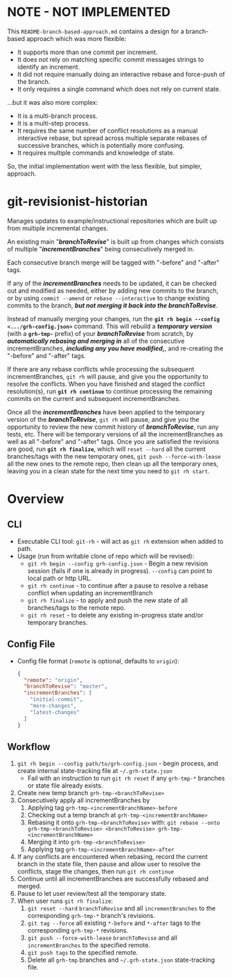 # NOTE - NOT IMPLEMENTED

This `README-branch-based-approach.md` contains a design for a branch-based approach which was more flexible:

* It supports more than one commit per increment.
* It does not rely on matching specific commit messages strings to identify an increment.
* It did not require manually doing an interactive rebase and force-push of the branch.
* It only requires a single command which does not rely on current state.

...but it was also more complex:

* It is a multi-branch process.
* It is a multi-step process.
* It requires the same number of conflict resolutions as a manual interactive rebase, but
  spread across multiple separate rebases of successive branches, which is potentially more confusing.
* It requires multiple commands and knowledge of state.

So, the initial implementation went with the less flexible, but simpler, approach.    

# git-revisionist-historian

Manages updates to example/instructional repositories which are built up from multiple incremental changes.

An existing main "***branchToRevise***" is built up from changes which consists of multiple "***incrementBranches***"
being consecutively merged in.

Each consecutive branch merge will be tagged with "<incrementBranch name>-before" and "<incrementBranch name>-after" tags.

If any of the ***incrementBranches*** needs to be updated, it can be checked out and modified as needed, either by
adding new commits to the branch, or by using `commit --amend` or `rebase --interactive` to change existing commits
to the branch, ***but not merging it back into the branchToRevise***.

Instead of manually merging your changes, run the **`git rh begin --config <.../grh-config.json>`**
command.  This will rebuild a ***temporary version*** (with a **`grh-tmp-`** prefix)
of your ***branchToRevise*** from scratch, by ***automatically rebasing and merging in*** all of the consecutive
incrementBranches, ***including any you have modified,***, and re-creating the
"-before" and "-after" tags.

If there are any rebase conflicts while processing the subsequent incrementBranches, `git rh` will pause,
and give you the opportunity to resolve the conflicts.  When you have finished and staged the conflict resolution(s),
run **`git rh continue`** to continue processing the remaining commits on the current and subsequent incrementBranches.

Once all the ***incrementBranches*** have been applied to the temporary version of the ***branchToRevise***,
`git rh` will pause, and give you the opportunity to review the new commit history of ***branchToRevise***,
run any tests, etc.  There will be temporary versions of all the incrementBranches as well as all "-before" and "-after"
tags.  Once you are satisfied the revisions are good, run **`git rh finalize`**, which will `reset --hard` all the
current branches/tags with the new temporary ones, `git push --force-with-lease` all the new ones to the remote repo,
then clean up all the temporary ones, leaving you in a clean state for the next time you need to `git rh start`.


# Overview

## CLI

* Executable CLI tool: `git-rh` - will act as `git rh` extension when added to path.
* Usage (run from writable clone of repo which will be revised):
  * `git rh begin --config grh-config.json` - Begin a new revision session (fails if one is already in progress).
    `--config` can point to local path or http URL. 
  * `git rh continue` - to continue after a pause to resolve a rebase conflict when updating an incrementBranch
  * `git rh finalize` - to apply and push the new state of all branches/tags to the remote repo.  
  * `git rh reset` - to delete any existing in-progress state and/or temporary branches.

## Config File

* Config file format (`remote` is optional, defaults to `origin`):
  ```json
  {
    "remote": "origin",
    "branchToRevise": "master",
    "incrementBranches": [
      "initial-commit",
      "more-changes",
      "latest-changes"
    ]
  }
  ```

## Workflow

1. `git rh begin --config path/to/grh-config.json` - begin process, and create internal state-tracking
   file at `~/.grh-state.json`
    * Fail with an instruction to run `git rh reset` if any `grh-tmp-*` branches or state file already exists.
1. Create new temp branch `grh-tmp-<branchToRevise>`
1. Consecutively apply all incrementBranches by
    1. Applying tag `grh-tmp-<incrementBranchName>-before`
    1. Checking out a temp branch at `grh-tmp-<incrementBranchName>`
    1. Rebasing it onto `grh-tmp-<branchToRevise>` with:
      `git rebase --onto grh-tmp-<branchToRevise> <branchToRevise> grh-tmp-<incrementBranchName>`
    1. Merging it into `grh-tmp-<branchToRevise>`
    1. Applying tag `grh-tmp-<incrementBranchName>-after`
1. If any conflicts are encountered when rebasing, record the current branch in the state file, then pause and allow
   user to resolve the conflicts, stage the changes, then run `git rh continue`
1. Continue until all incrementBranches are successfully rebased and merged.
1. Pause to let user review/test all the temporary state.
1. When user runs `git rh finalize`:
    1. `git reset --hard` `branchToRevise` and all `incrementBranches` to the corresponding `grh-tmp-*` branch's
      revisions.
    1. `git tag --force` all existing `*-before` and `*-after` tags to the corresponding `grh-tmp-*` revisions.
    1. `git push --force-with-lease` `branchToRevise` and all `incrementBranches` to the specified remote.
    1. `git push tags` to the specified remote. 
    1. Delete all `grh-tmp` branches and `~/.grh-state.json` state-tracking file. 